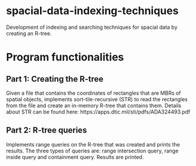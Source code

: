 # spacial-data-indexing-techniques
Development of indexing and searching techniques for spacial data by creating an R-tree.
<br>
<h1>Program functionalities</h1>

<p><h2>Part 1: Creating the R-tree</h2>
Given a file that contains the coordinates of rectangles that are MBRs of spatial objects, implements sort-tile-recursive (STR) to read the rectangles from the file and create an in-memory R-tree that contains them. Details about STR can be found here: <a>https://apps.dtic.mil/sti/pdfs/ADA324493.pdf</a> 
</p>

<p><h2>Part 2: R-tree queries</h2>
Implements range queries on the R-tree that was created and prints the results. The three types of queries are: range intersection query, range inside query and containment query. Results are printed.
</p>
